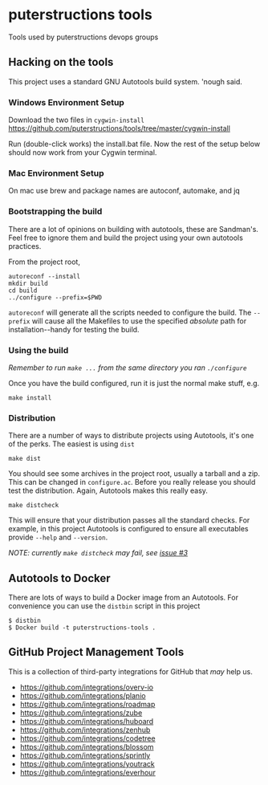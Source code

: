 puterstructions tools
=============

Tools used by puterstructions devops groups

Hacking on the tools
--------------------

This project uses a standard GNU Autotools build system.  'nough said.

### Windows Environment Setup
Download the two files in `cygwin-install`
https://github.com/puterstructions/tools/tree/master/cygwin-install

Run (double-click works) the install.bat file.  Now the rest of the setup below should now work from your Cygwin terminal.

### Mac Environment Setup
On mac use brew and package names are autoconf, automake, and jq

### Bootstrapping the build
There are a lot of opinions on building with autotools, these are Sandman's.  Feel free to ignore them and build the project using your own autotools practices.

From the project root,
```
autoreconf --install
mkdir build
cd build
../configure --prefix=$PWD
```
`autoreconf` will generate all the scripts needed to configure the build.  The `--prefix` will cause all the Makefiles to use the specified *absolute* path for installation--handy for testing the build.

### Using the build
*Remember to run `make ...` from the same directory you ran `./configure`*

Once you have the build configured, run it is just the normal make stuff, e.g.
```
make install
```
### Distribution

There are a number of ways to distribute projects using Autotools, it's one of the perks.  The easiest is using `dist`
```
make dist
```
You should see some archives in the project root, usually a tarball and a zip.  This can be changed in `configure.ac`. Before you really release you should test the distribution.  Again, Autotools makes this really easy.
```
make distcheck
```
This will ensure that your distribution passes all the standard checks.  For example, in this project Autotools is configured to ensure all executables provide `--help` and `--version`.

*NOTE: currently `make distcheck` may fail, see [issue #3](https://github.com/puterstructions/tools/issues/3)*

Autotools to Docker
-------------------

There are lots of ways to build a Docker image from an Autotools.  For convenience you can use the `distbin` script in this project

    $ distbin
    $ Docker build -t puterstructions-tools .

GitHub Project Management Tools
-------------------------------
This is a collection of third-party integrations for GitHub that *may* help us.

- https://github.com/integrations/overv-io
- https://github.com/integrations/planio
- https://github.com/integrations/roadmap
- https://github.com/integrations/zube
- https://github.com/integrations/huboard
- https://github.com/integrations/zenhub
- https://github.com/integrations/codetree
- https://github.com/integrations/blossom
- https://github.com/integrations/sprintly
- https://github.com/integrations/youtrack
- https://github.com/integrations/everhour

